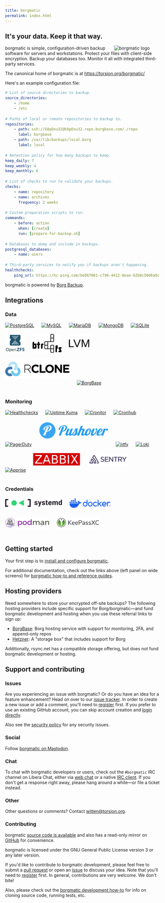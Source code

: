 ```yaml
---
title: borgmatic
permalink: index.html
---
```


## It's your data. Keep it that way.

<img src="docs/static/borgmatic.png" alt="borgmatic logo" width="150px" style="float: right; padding-left: 1em;">

borgmatic is simple, configuration-driven backup software for servers and
workstations. Protect your files with client-side encryption. Backup your
databases too. Monitor it all with integrated third-party services.

The canonical home of borgmatic is at <a href="https://torsion.org/borgmatic">https://torsion.org/borgmatic/</a>

Here's an example configuration file:

```yaml
# List of source directories to backup.
source_directories:
    - /home
    - /etc

# Paths of local or remote repositories to backup to.
repositories:
    - path: ssh://k8pDxu32@k8pDxu32.repo.borgbase.com/./repo
      label: borgbase
    - path: /var/lib/backups/local.borg
      label: local

# Retention policy for how many backups to keep.
keep_daily: 7
keep_weekly: 4
keep_monthly: 6

# List of checks to run to validate your backups.
checks:
    - name: repository
    - name: archives
      frequency: 2 weeks

# Custom preparation scripts to run.
commands:
    - before: action
      when: [create]
      run: [prepare-for-backup.sh]

# Databases to dump and include in backups.
postgresql_databases:
    - name: users

# Third-party services to notify you if backups aren't happening.
healthchecks:
    ping_url: https://hc-ping.com/be067061-cf96-4412-8eae-62b0c50d6a8c
```

borgmatic is powered by [Borg Backup](https://www.borgbackup.org/).

## Integrations

### Data

<a href="https://www.postgresql.org/"><img src="docs/static/postgresql.png" alt="PostgreSQL" height="60px" style="margin-bottom:20px; margin-right:20px;"></a>
<a href="https://www.mysql.com/"><img src="docs/static/mysql.png" alt="MySQL" height="60px" style="margin-bottom:20px; margin-right:20px;"></a>
<a href="https://mariadb.com/"><img src="docs/static/mariadb.png" alt="MariaDB" height="60px" style="margin-bottom:20px; margin-right:20px;"></a>
<a href="https://www.mongodb.com/"><img src="docs/static/mongodb.png" alt="MongoDB" height="60px" style="margin-bottom:20px; margin-right:20px;"></a>
<a href="https://sqlite.org/"><img src="docs/static/sqlite.png" alt="SQLite" height="60px" style="margin-bottom:20px; margin-right:20px;"></a>
<a href="https://openzfs.org/"><img src="docs/static/openzfs.png" alt="OpenZFS" height="60px" style="margin-bottom:20px; margin-right:20px;"></a>
<a href="https://btrfs.readthedocs.io/"><img src="docs/static/btrfs.png" alt="Btrfs" height="60px" style="margin-bottom:20px; margin-right:20px;"></a>
<a href="https://sourceware.org/lvm2/"><img src="docs/static/lvm.png" alt="LVM" height="60px" style="margin-bottom:20px; margin-right:20px;"></a>
<a href="https://rclone.org"><img src="docs/static/rclone.png" alt="rclone" height="60px" style="margin-bottom:20px; margin-right:20px;"></a>
<a href="https://www.borgbase.com/?utm_source=borgmatic"><img src="docs/static/borgbase.png" alt="BorgBase" height="60px" style="margin-bottom:20px; margin-right:20px;"></a>


### Monitoring

<a href="https://healthchecks.io/"><img src="docs/static/healthchecks.png" alt="Healthchecks" height="60px" style="margin-bottom:20px; margin-right:20px;"></a>
<a href="https://uptime.kuma.pet/"><img src="docs/static/uptimekuma.png" alt="Uptime Kuma" height="60px" style="margin-bottom:20px; margin-right:20px;"></a>
<a href="https://cronitor.io/"><img src="docs/static/cronitor.png" alt="Cronitor" height="60px" style="margin-bottom:20px; margin-right:20px;"></a>
<a href="https://cronhub.io/"><img src="docs/static/cronhub.png" alt="Cronhub" height="60px" style="margin-bottom:20px; margin-right:20px;"></a>
<a href="https://www.pagerduty.com/"><img src="docs/static/pagerduty.png" alt="PagerDuty" height="60px" style="margin-bottom:20px; margin-right:20px;"></a>
<a href="https://www.pushover.net/"><img src="docs/static/pushover.png" alt="Pushover" height="60px" style="margin-bottom:20px; margin-right:20px;"></a>
<a href="https://ntfy.sh/"><img src="docs/static/ntfy.png" alt="ntfy" height="60px" style="margin-bottom:20px; margin-right:20px;"></a>
<a href="https://grafana.com/oss/loki/"><img src="docs/static/loki.png" alt="Loki" height="60px" style="margin-bottom:20px; margin-right:20px;"></a>
<a href="https://github.com/caronc/apprise/wiki"><img src="docs/static/apprise.png" alt="Apprise" height="60px" style="margin-bottom:20px; margin-right:20px;"></a>
<a href="https://www.zabbix.com/"><img src="docs/static/zabbix.png" alt="Zabbix" height="40px" style="margin-bottom:20px; margin-right:20px;"></a>
<a href="https://sentry.io/"><img src="docs/static/sentry.png" alt="Sentry" height="40px" style="margin-bottom:20px; margin-right:20px;"></a>


### Credentials

<a href="https://systemd.io/"><img src="docs/static/systemd.png" alt="Sentry" height="40px" style="margin-bottom:20px; margin-right:20px;"></a>
<a href="https://www.docker.com/"><img src="docs/static/docker.png" alt="Docker" height="40px" style="margin-bottom:20px; margin-right:20px;"></a>
<a href="https://podman.io/"><img src="docs/static/podman.png" alt="Podman" height="40px" style="margin-bottom:20px; margin-right:20px;"></a>
<a href="https://keepassxc.org/"><img src="docs/static/keepassxc.png" alt="Podman" height="40px" style="margin-bottom:20px; margin-right:20px;"></a>


## Getting started

Your first step is to [install and configure
borgmatic](https://torsion.org/borgmatic/docs/how-to/set-up-backups/).

For additional documentation, check out the links above (left panel on wide screens)
for <a href="https://torsion.org/borgmatic/#documentation">borgmatic how-to and
reference guides</a>.


## Hosting providers

Need somewhere to store your encrypted off-site backups? The following hosting
providers include specific support for Borg/borgmatic—and fund borgmatic
development and hosting when you use these referral links to sign up:

<ul>
 <li class="referral"><a href="https://www.borgbase.com/?utm_source=borgmatic">BorgBase</a>: Borg hosting service with support for monitoring, 2FA, and append-only repos</li>
 <li class="referral"><a href="https://hetzner.cloud/?ref=v9dOJ98Ic9I8">Hetzner</a>: A "storage box" that includes support for Borg</li>
</ul>

Additionally, rsync.net has a compatible storage offering, but does not fund
borgmatic development or hosting.

## Support and contributing

### Issues

Are you experiencing an issue with borgmatic? Or do you have an idea for a
feature enhancement? Head on over to our [issue
tracker](https://projects.torsion.org/borgmatic-collective/borgmatic/issues).
In order to create a new issue or add a comment, you'll need to
[register](https://projects.torsion.org/user/sign_up?invite_code=borgmatic)
first. If you prefer to use an existing GitHub account, you can skip account
creation and [login directly](https://projects.torsion.org/user/login).

Also see the [security
policy](https://torsion.org/borgmatic/docs/security-policy/) for any security
issues.


### Social

Follow <a rel="me" href="https://floss.social/@borgmatic">borgmatic on
Mastodon</a>.


### Chat

To chat with borgmatic developers or users, check out the `#borgmatic`
IRC channel on Libera Chat, either via <a
href="https://web.libera.chat/#borgmatic">web chat</a> or a native <a
href="ircs://irc.libera.chat:6697">IRC client</a>. If you don't get a response
right away, please hang around a while—or file a ticket instead.


### Other

Other questions or comments? Contact
[witten@torsion.org](mailto:witten@torsion.org).


### Contributing

borgmatic [source code is
available](https://projects.torsion.org/borgmatic-collective/borgmatic) and also
has a read-only mirror on
[GitHub](https://github.com/borgmatic-collective/borgmatic) for convenience.

borgmatic is licensed under the GNU General Public License version 3 or any
later version.

If you'd like to contribute to borgmatic development, please feel free to submit
a [pull
request](https://projects.torsion.org/borgmatic-collective/borgmatic/pulls) or
open an
[issue](https://projects.torsion.org/borgmatic-collective/borgmatic/issues) to
discuss your idea. Note that you'll need to
[register](https://projects.torsion.org/user/sign_up?invite_code=borgmatic)
first. In general, contributions are very welcome. We don't bite!

Also, please check out the [borgmatic development
how-to](https://torsion.org/borgmatic/docs/how-to/develop-on-borgmatic/) for
info on cloning source code, running tests, etc.
